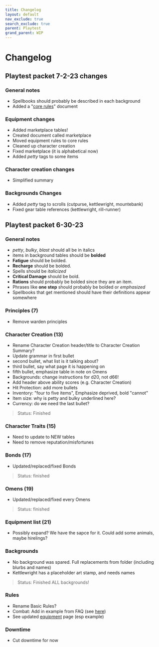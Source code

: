 ```yaml
---
title: Changelog
layout: default
nav_exclude: true
search_exclude: true
parent: Playtest
grand_parent: WIP
---
```


# Changelog

## Playtest packet 7-2-23 changes

### General notes

- Spellbooks should probably be described in each background
- Added a "[core rules](/wip/2e/core-rules)" document

### Equipment changes

- Added marketplace tables!
- Created document called marketplace
- Moved equipment rules to core rules
- Cleaned up character creation
- Fixed marketplace (it is alphabetical now)
- Added _petty_ tags to some items

### Character creation changes

- Simplified summary

### Backgrounds Changes
- Added _petty_ tag to scrolls (cutpurse, kettlewright, mountebank)
- Fixed gear table references (kettlewright, rill-runner)

## Playtest packet 6-30-23

### General notes 

- _petty_, _bulky_, _blast_ should all be in italics
- items in background tables should be **bolded**
- **Fatigue** should be bolded.
- **Recharge** should be bolded.
- Spells should be _italicized_
- **Critical Damage** should be bold.
- **Rations** should probably be bolded since they are an item. 
- Phrases like **one step** should probably be bolded or _emphasized_
- Spellbooks that get mentioned should have their definitions appear somewhere

### Principles (7)

- Remove warden principles

### Character Creation (13)

- Rename Character Creation header/title to Character Creation Summary?
- Update grammar in first bullet
- second bullet, what list is it talking about?
- third bullet, say what page it is happening on
- fifth bullet, emphasize table in note on Omens
- Backgrounds: change instructions for d20, not d66!
- Add header above ability scores (e.g. Character Creation)
- Hit Protection: add more bullets
- Inventory: "four to five items", Emphasize deprived, bold "cannot"
- Item size: why is petty and bulky underlined here?
- Currency: do we need the last bullet?

> Status: Finished

### Character Traits (15)

- Need to update to NEW tables
- Need to remove reputation/misfortunes

### Bonds (17)

- Updated/replaced/fixed Bonds

> Status: finished

### Omens (19)

- Updated/replaced/fixed every Omens

> Status: finished

### Equipment list (21)

- Possibly expand? We have the sapce for it. Could add some animals, maybe hirelings?

### Backgrounds

- No background was spared. Full replacements from folder (including blurbs and names)
- Kettlewright has a placeholder art stamp, and needs names

> Status: Finished ALL backgrounds!

### Rules

- Rename Basic Rules?
- Combat: Add in example from FAQ (see [here](https://cairnrpg.com/wip/more-faq/#how-does-initiative-in-combat-work))
- See updated [equipment](https://cairnrpg.com/wip/2e/equipment/) page (esp example)

### Downtime
- Cut downtime for now